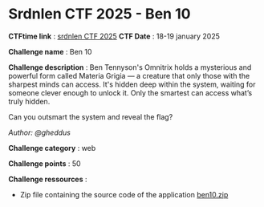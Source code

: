 # Srdnlen CTF 2025 - Ben 10

**CTFtime link** : [srdnlen CTF 2025](https://ctftime.org/event/2576)
**CTF Date** : 18-19 january 2025

**Challenge name** : Ben 10

**Challenge description** : Ben Tennyson's Omnitrix holds a mysterious and powerful form called Materia Grigia — a creature that only those with the sharpest minds can access. It's hidden deep within the system, waiting for someone clever enough to unlock it. Only the smartest can access what’s truly hidden.

Can you outsmart the system and reveal the flag?

*Author: @gheddus*

**Challenge category** : web

**Challenge points** : 50

**Challenge ressources** :
- Zip file containing the source code of the application [ben10.zip](/chall/ben10.zip)
